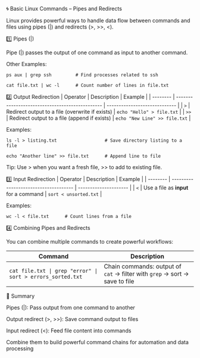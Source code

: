 🌀 Basic Linux Commands – Pipes and Redirects

Linux provides powerful ways to handle data flow between commands and files using pipes (|) and redirects (>, >>, <).

1️⃣ Pipes (|)

Pipe (|) passes the output of one command as input to another command.

Other Examples:
```
ps aux | grep ssh         # Find processes related to ssh

cat file.txt | wc -l      # Count number of lines in file.txt
```

2️⃣ Output Redirection
| Operator | Description                                     | Example                       |
| -------- | ----------------------------------------------- | ----------------------------- |
| `>`      | Redirect output to a file (overwrite if exists) | `echo "Hello" > file.txt`     |
| `>>`     | Redirect output to a file (append if exists)    | `echo "New Line" >> file.txt` |

Examples:
```
ls -l > listing.txt                  # Save directory listing to a file

echo "Another line" >> file.txt      # Append line to file
```

Tip: Use > when you want a fresh file, >> to add to existing file.

3️⃣ Input Redirection
| Operator | Description                           | Example               |
| -------- | ------------------------------------- | --------------------- |
| `<`      | Use a file as **input** for a command | `sort < unsorted.txt` |

Examples:
```
wc -l < file.txt      # Count lines from a file

```
4️⃣ Combining Pipes and Redirects

You can combine multiple commands to create powerful workflows:

| Command                                                    | Description                                                                |
| ---------------------------------------------------------- | -------------------------------------------------------------------------- |
| `cat file.txt \| grep "error" \| sort > errors_sorted.txt` | Chain commands: output of `cat` → filter with `grep` → sort → save to file |

🚀 Summary

Pipes (|): Pass output from one command to another

Output redirect (>, >>): Save command output to files

Input redirect (<): Feed file content into commands

Combine them to build powerful command chains for automation and data processing


